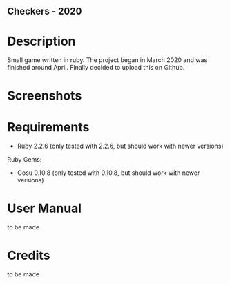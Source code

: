 ## Checkers - 2020

# Description
Small game written in ruby. The project began in March 2020 and was finished around April. Finally decided to upload this on Github.

# Screenshots

# Requirements
- Ruby 2.2.6 (only tested with 2.2.6, but should work with newer versions)

Ruby Gems:

- Gosu 0.10.8 (only tested with 0.10.8, but should work with newer versions)

# User Manual
to be made

# Credits
to be made
